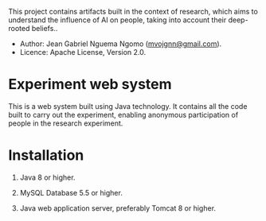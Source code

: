 This project contains artifacts built in the context of research, which aims to understand the influence of AI on people, taking into account their deep-rooted beliefs.. 
 * Author: Jean Gabriel Nguema Ngomo (mvojgnn@gmail.com).
 * Licence: Apache License, Version 2.0.


# Experiment web system
This is a web system built using Java technology. It contains all the code built to carry out the experiment, enabling anonymous participation of people in the research experiment.

# Installation

1.	Java 8 or higher.

2.	MySQL Database 5.5 or higher. 

3.	Java web application server, preferably Tomcat 8 or higher. 